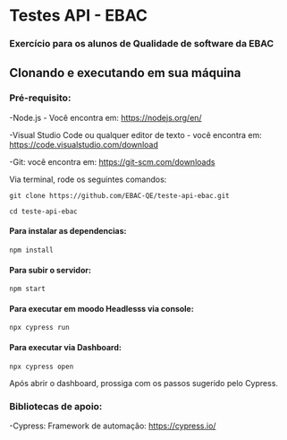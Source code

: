# Testes API - EBAC
### Exercício para os alunos de Qualidade de software da EBAC 

## Clonando e executando em sua máquina

### Pré-requisito:

-Node.js - Você encontra em: https://nodejs.org/en/

-Visual Studio Code ou qualquer editor de texto - você encontra em: https://code.visualstudio.com/download

-Git: você encontra em: https://git-scm.com/downloads


Via terminal, rode os seguintes comandos:
```  
git clone https://github.com/EBAC-QE/teste-api-ebac.git
```
```
cd teste-api-ebac
```

#### Para instalar as dependencias:
```
npm install 
```

#### Para subir o servidor:
```
npm start
```

#### Para executar em moodo Headlesss via console:
```
npx cypress run
```

#### Para executar via Dashboard:
```
npx cypress open 
```
Após abrir o dashboard, prossiga com os passos sugerido pelo Cypress.


### Bibliotecas de apoio:
-Cypress: Framework de automação: https://cypress.io/





